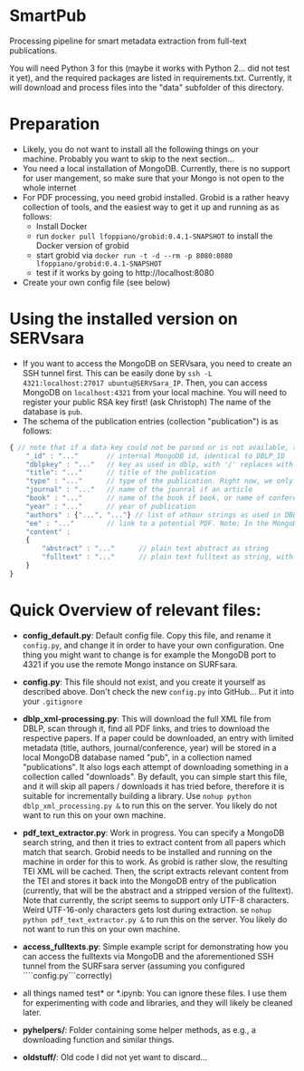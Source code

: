 # SmartPub
Processing pipeline for smart metadata extraction from full-text publications.

You will need Python 3 for this (maybe it works with Python 2... did not test it yet), and the required packages are listed in requirements.txt.
Currently, it will download and process files into the "data" subfolder of this directory.

# Preparation
- Likely, you do not want to install all the following things on your machine. Probably you want to skip to the next section...
- You need a local installation of MongoDB. Currently, there is no support for user mangement, so make sure that your Mongo is not open to the whole internet
- For PDF processing, you need grobid installed. Grobid is a rather heavy collection of tools, and the easiest way to get it up and running as as follows:
    - Install Docker
    - run ```docker pull lfoppiano/grobid:0.4.1-SNAPSHOT``` to install the Docker version of grobid
    - start grobid via ```docker run -t -d --rm -p 8080:8080 lfoppiano/grobid:0.4.1-SNAPSHOT```
    - test if it works by going to http://localhost:8080
 - Create your own config file (see below)   
 
# Using the installed version on SERVsara
- If you want to access the MongoDB on SERVsara, you need to create an SSH tunnel first. This can be easily done by ```ssh -L 4321:localhost:27017 ubuntu@SERVSara_IP```. Then, you can access MongoDB on ```localhost:4321``` from your local machine. 
You will need to register your public RSA key first! (ask Christoph) The name of the database is ```pub```.
- The schema of the publication entries (collection "publication") is as follows:

```javascript
{ // note that if a data key could not be parsed or is not available, that key is not used 
    "_id" : "..."       // internal MongoDB id, identical to DBLP_ID
    "dblpkey" : "..."   // key as used in dblp, with '/' replaces with '_'
    "title": "..."      // title of the publication
    "type" : "..."      // type of the publication. Right now, we only crawl 'article', 'inproceedings', 'book', and 'incollection'
    "journal" : "..."   // name of the jounral if an article
    "book" : "..."      // name of the book if book, or name of conference if inproceedings or incollection
    "year" : "..."      // year of publication
    "authors" : {"...", "..."} // list of athour strings as used in DBLP
    "ee" : "..."        // link to a potential PDF. Note: In the MongoDB, we ONLY have papers for which this link was valid. All papers with invalid links or DOIs behind paywalls are discarded!
    "content" :
    {
        "abstract" : "..."      // plain text abstract as string
        "fulltext" : "..."      // plain text fulltext as string, with all additional info / tags stripped
    }
}
```

# Quick Overview of relevant files:

- **config_default.py**: Default config file. Copy this file, and rename it ```config.py```, and change it in order to have your own configuration. 
One thing you might want to change is for example the MongoDB port to 4321 if you use the remote Mongo instance on SURFsara. 

- **config.py**: This file should not exist, and you create it yourself as described above. Don't check the new ```config.py``` into GitHub... Put it into your ```.gitignore```

- **dblp_xml-processing.py**: This will download the full XML file from DBLP, scan through it, find all PDF links, and tries to download the respective papers. 
If a paper could be downloaded, an entry with limited metadata (title, authors, journal/conference, year) will be stored in a local MongoDB database named "pub", in a collection named "publications".
It also logs each attempt of downloading something in a collection called "downloads". By default, you can simple start this file, and it will skip all papers / downloads it has tried before, therefore it is suitable
for incrementally building a library. Use ```nohup python dblp_xml_processing.py &``` to run this on the server. You likely do not want to run this on your own machine.

- **pdf_text_extractor.py**: Work in progress. You can specify a MongoDB search string, and then it tries to extract content from all papers which match that search. 
Grobid needs to be installed and running on the machine in order for this to work. As grobid is rather slow, the resulting TEI XML will be cached. Then, the script extracts relevant content from the TEI and 
stores it back into the MongoDB entry of the publication (currently, that will be the abstract and a stripped version of the fulltext). Note that currently, the script seems to support only UTF-8 characters. Weird UTF-16-only characters
gets lost during extraction. se ```nohup python pdf_text_extractor.py &``` to run this on the server. You likely do not want to run this on your own machine.

- **access_fulltexts.py**: Simple example script for demonstrating how you can access the fulltexts via MongoDB and the aforementioned SSH tunnel from the SURFsara server (assuming you configured ````config.py```correctly)


- all things named test* or *.ipynb: You can ignore these files. I use them for experimenting with code and libraries, and they will likely be cleaned later.


- **pyhelpers/**: Folder containing some helper methods, as e.g., a downloading function and similar things.
- **oldstuff/**: Old code I did not yet want to discard...

